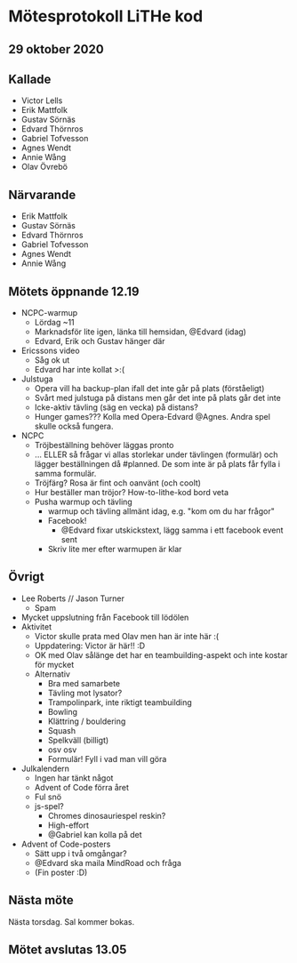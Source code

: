 # Mötesprotokoll LiTHe kod

## 29 oktober 2020

## Kallade

- Victor Lells
- Erik Mattfolk
- Gustav Sörnäs
- Edvard Thörnros
- Gabriel Tofvesson
- Agnes Wendt
- Annie Wång
- Olav Övrebö

## Närvarande

- Erik Mattfolk
- Gustav Sörnäs
- Edvard Thörnros
- Gabriel Tofvesson
- Agnes Wendt
- Annie Wång

## Mötets öppnande 12.19

- NCPC-warmup
  - Lördag ~11
  - Marknadsför lite igen, länka till hemsidan, @Edvard (idag)
  - Edvard, Erik och Gustav hänger där
- Ericssons video
  - Såg ok ut
  - Edvard har inte kollat >:(
- Julstuga
  - Opera vill ha backup-plan ifall det inte går på plats (förståeligt)
  - Svårt med julstuga på distans men går det inte på plats går det inte
  - Icke-aktiv tävling (säg en vecka) på distans?
  - Hunger games??? Kolla med Opera-Edvard @Agnes. Andra spel skulle också fungera.
- NCPC
  - Tröjbeställning behöver läggas pronto
  - ... ELLER så frågar vi allas storlekar under tävlingen (formulär) och lägger
    beställningen då #planned. De som inte är på plats får fylla i samma
    formulär.
  - Tröjfärg? Rosa är fint och oanvänt (och coolt)
  - Hur beställer man tröjor? How-to-lithe-kod bord veta
  - Pusha warmup och tävling
    - warmup och tävling allmänt idag, e.g. "kom om du har frågor"
    - Facebook!
      - @Edvard fixar utskickstext, lägg samma i ett facebook event sent
    - Skriv lite mer efter warmupen är klar

## Övrigt

- Lee Roberts // Jason Turner
  - Spam
- Mycket uppslutning från Facebook till lödölen
- Aktivitet
  - Victor skulle prata med Olav men han är inte här :(
  - Uppdatering: Victor är här!! :D
  - OK med Olav sålänge det har en teambuilding-aspekt och inte kostar för
    mycket 
  - Alternativ
    - Bra med samarbete
    - Tävling mot lysator?
    - Trampolinpark, inte riktigt teambuilding
    - Bowling
    - Klättring / bouldering
    - Squash
    - Spelkväll (billigt)
    - osv osv
    - Formulär! Fyll i vad man vill göra
- Julkalendern
  - Ingen har tänkt något
  - Advent of Code förra året
  - Ful snö
  - js-spel?
    - Chromes dinosauriespel reskin?
    - High-effort
    - @Gabriel kan kolla på det
- Advent of Code-posters
  - Sätt upp i två omgångar?
  - @Edvard ska maila MindRoad och fråga
  - (Fin poster :D)

## Nästa möte

Nästa torsdag. Sal kommer bokas.

## Mötet avslutas 13.05
